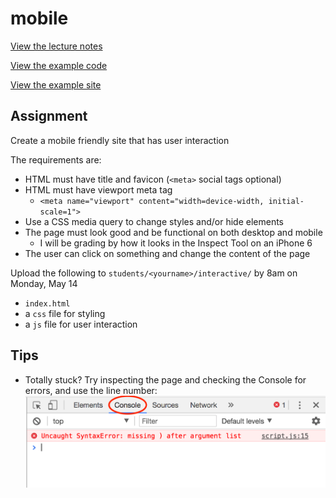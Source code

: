 # mobile

[View the lecture notes](/lectures/week6)

[View the example code](/homework/mobile/example)

[View the example site](https://mpaulweeks.github.io/cfc2018/homework/mobile/example)

## Assignment

Create a mobile friendly site that has user interaction

The requirements are:

- HTML must have title and favicon (`<meta>` social tags optional)
- HTML must have viewport meta tag
  - `<meta name="viewport" content="width=device-width, initial-scale=1">`
- Use a CSS media query to change styles and/or hide elements
- The page must look good and be functional on both desktop and mobile
  - I will be grading by how it looks in the Inspect Tool on an iPhone 6
- The user can click on something and change the content of the page

Upload the following to `students/<yourname>/interactive/` by 8am on Monday, May 14

- `index.html`
- a `css` file for styling
- a `js` file for user interaction

## Tips
- Totally stuck? Try inspecting the page and checking the Console for errors, and use the line number:
![](/static/console.png)
